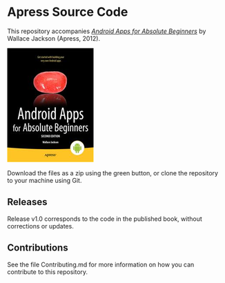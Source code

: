 # Apress Source Code

This repository accompanies [*Android Apps for Absolute Beginners*](http://www.apress.com/9781430247883) by Wallace Jackson (Apress, 2012).

![Cover image](9781430247883.jpg)

Download the files as a zip using the green button, or clone the repository to your machine using Git.

## Releases

Release v1.0 corresponds to the code in the published book, without corrections or updates.

## Contributions

See the file Contributing.md for more information on how you can contribute to this repository.
